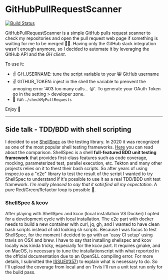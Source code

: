 # GitHubPullRequestScanner
[![Build Status](https://www.travis-ci.com/undeadgrishnackh/GitHubPullRequestScanner.svg?branch=main)](https://www.travis-ci.com/undeadgrishnackh/GitHubPullRequestScanner)

GitHubPullRequestScanner is a simple GitHub pulls request scanner to check my repositories and open the pull request web page if something is waiting for me to be merged 🕵🏻. Having only the GitHub slack integration wasn't enough anymore, so I decided to automate it by leveraging the GitHub API and the *GH client*.

To use it:

- ☝️ GH_USERNAME: tune the script variable to your 😸 GitHub username
- ✌️ GITHUB_TOKEN: inject in the shell the variable to prenvent the annoying error '403 too many calls... 😑'. To generate your OAuth Token go in the setting > developer zone.
- 🏃 run  `./checkMyPullRequests`
  
Enjoy 🥳

---

## Side talk - TDD/BDD with shell scripting

I decided to use [ShellSpec](https://shellspec.info/) as the testing library. In 2020 it was recognized as one of the most popular shell testing frameworks. [Here](https://github.com/dodie/testing-in-bash) you can read about the comparison. ShellSpec is a shell **full-featured BDD unit testing framework** that provides first-class features such as code coverage, mocking, parameterized test, parallel execution, etc. Tekton and many other projects relies on it to thest their bash scripts. So after years of using inspec.io as a "e2e" library to test the result of the script I wanted to try ShellSpec to understand if it's possible to use it as a real TDD/BDD unit test framework. *I'm really pleased to say that it satisfied all my expectation*. A pure Red/Green/Refactor loop is possible 🤩.

### ShellSpec & kcov

After playing with ShellSpec and kcov (local installation VS Docker) I opted for a development cycle with local installation. The e2e part with docker needs to build a new container with curl, jq, gh, and I wanted to have clean bash scripts instead of old looking sh scripts. Because I was focus to test ShellSpec, for the moment I decided to go with an 'easy CI setup' using travis on OSX and brew. I have to say that installing shellspec and kcov locally was kinda tricky, especially for the kcov part. It requires gmake, and on MacOS, is necessary to tune the installationscript with what reported in the official documentation due to an OpenSLL compiling error. For more details, I submitted the [ISSUE#357](https://github.com/SimonKagstrom/kcov/issues/357)) to explain what is necessary to do. So I'll upload the coverage from local and on Trvis I'll run a unit test run only for the build pass.
